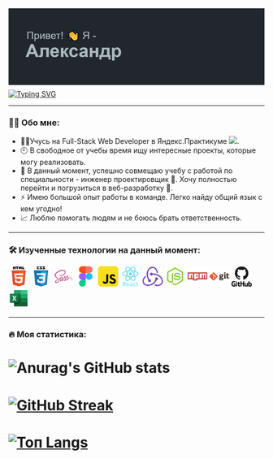 <img src="./header.png">
<a href="https://git.io/typing-svg"><img src="https://readme-typing-svg.herokuapp.com?font=Fira+Code&weight=600&size=30&duration=2000&pause=20000&color=4672AE&center=true&multiline=true&repeat=false&width=360&lines=Web+Developer" alt="Typing SVG" align="middle"/><img src="https://komarev.com/ghpvc/?username=EukleidesRUS&style=flat-square&color=green" alt="" align="middle"/></a>

---

### :man_technologist: Обо мне:
- :man_student:Учусь на Full-Stack Web Developer в Яндекс.Практикуме <img src="https://media.giphy.com/media/WUlplcMpOCEmTGBtBW/giphy.gif" width="30">.
- :clock9: В свободное от учебы время ищу интересные проекты, которые могу реализовать.
- :triangular_ruler: В данный момент, успешно совмещаю учебу с работой по специальности - инженер проектировщик :construction_worker:. Хочу полностью перейти и погрузиться в веб-разработку :rocket:.
- :zap: Имею большой опыт работы в команде. Легко найду общий язык с кем угодно! 
- :chart_with_upwards_trend: Люблю помогать людям и не боюсь брать ответственность.

---

### :hammer_and_wrench: Изученные технологии на данный момент:

<div>
  <img src="./Simple icons/HTML5.png" title="HTML5" alt="HTML5" width="40" height="40">
  <img src="./Simple icons/CSS3.png" title="CSS3" alt="CSS3" width="40" height="40">
  <img src="./Simple icons/SASS.png" title="SASS" alt="SASS" width="40" height="40">
  <img src="./Simple icons/Figma.png" title="Figma" alt="Figma" width="40" height="40">
  <img src="./Simple icons/JavaScript.png" title="JavaScript" alt="JavaScript" width="40" height="40">
  <img src="./Simple icons/React.png" title="React" alt="React" width="40" height="40">
  <img src="./Simple icons/Redux.png" title="Redux" alt="Redux" width="40" height="40">
  <img src="./Simple icons/NodeJS.png" title="NodeJS" alt="NodeJS" width="40" height="40">
  <img src="./Simple icons/NPM.png" title="Npm" alt="Npm" width="40" height="40">
  <img src="./Simple icons/Git.png" title="Git" alt="Git" width="40" height="40">
  <img src="./Simple icons/GitHub.png" title="GitHub" alt="GitHub" width="40" height="40">
  <img src="./Simple icons/Exel.png" title="Exel" alt="Exel" width="40" height="40">
</div>

---

### :fire: Моя статистика:
# ![Anurag's GitHub stats](https://github-readme-stats.vercel.app/api?username=EukleidesRuS&show_icons=true&theme=radical)
# [![GitHub Streak](http://github-readme-streak-stats.herokuapp.com?user=EukleidesRUS&theme=dark&background=000000)](https://git.io/streak-stats)
# [![Топ Langs](https://github-readme-stats.vercel.app/api/top-langs/?username=anuraghazra)](https://github.com/EukleidesRuS/github-readme-stats)
